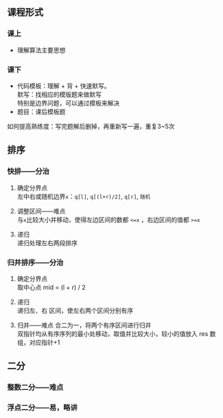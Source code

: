 ## 课程形式
### 课上
- 理解算法主要思想

### 课下
- 代码模板：理解 + 背 + 快速默写。  
 默写：找相应的模版题来做默写  
 特别是边界问题，可以通过模板来解决
- 题目：课后模板题

如何提高熟练度：写完题解后删掉，再重新写一遍，重复3~5次


## 排序
### 快排——分治

1. 确定分界点  
左中右或随机边界`x`：`q[l]`, `q[(l+r)/2]`, `q[r]`, `随机`  

2. 调整区间——难点  
与`x`比较大小并移动，使得左边区间的数都 `<=x` ，右边区间的值都 `>=x`

3. 递归  
递归处理左右两段排序

### 归并排序——分治
1. 确定分界点  
取中心点 mid = (l + r) / 2  
2. 递归  
递归左、右 区间，使左右两个区间分别有序

3. 归并——难点
合二为一，将两个有序区间进行归并  
双指针均从有序序列的最小处移动，取值并比较大小，较小的值放入 res 数组，对应指针+1

## 二分
### 整数二分——难点
### 浮点二分——易，略讲